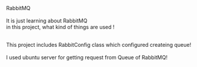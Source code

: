 </h1>RabbitMQ</h1>
</br></br>
</h2>It is just learning about RabbitMQ</h2>
</br>

</h3>in this project, what kind of things are used ! </h3>
</br></br>

This project includes RabbitConfig class which configured createing queue!
</br></br>
I used ubuntu server for getting request from Queue of RabbitMQ!
